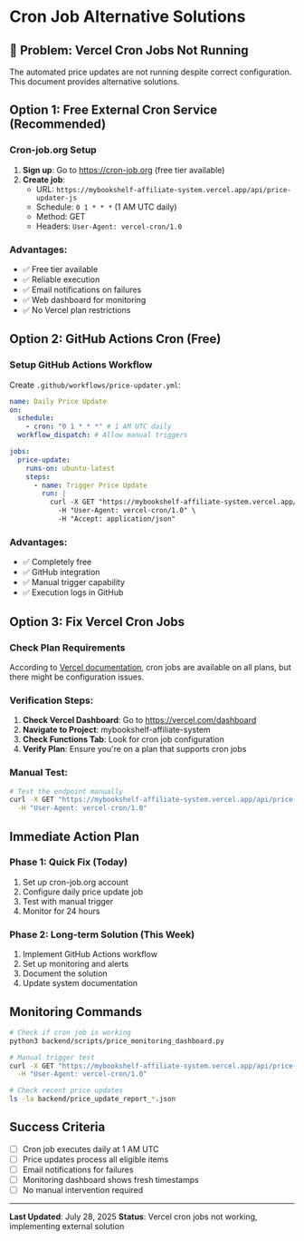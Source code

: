 # Cron Job Alternative Solutions

## 🚨 **Problem**: Vercel Cron Jobs Not Running

The automated price updates are not running despite correct configuration. This document provides alternative solutions.

## **Option 1: Free External Cron Service (Recommended)**

### **Cron-job.org Setup**

1. **Sign up**: Go to https://cron-job.org (free tier available)
2. **Create job**:
   - URL: `https://mybookshelf-affiliate-system.vercel.app/api/price-updater-js`
   - Schedule: `0 1 * * *` (1 AM UTC daily)
   - Method: GET
   - Headers: `User-Agent: vercel-cron/1.0`

### **Advantages**:

- ✅ Free tier available
- ✅ Reliable execution
- ✅ Email notifications on failures
- ✅ Web dashboard for monitoring
- ✅ No Vercel plan restrictions

## **Option 2: GitHub Actions Cron (Free)**

### **Setup GitHub Actions Workflow**

Create `.github/workflows/price-updater.yml`:

```yaml
name: Daily Price Update
on:
  schedule:
    - cron: "0 1 * * *" # 1 AM UTC daily
  workflow_dispatch: # Allow manual triggers

jobs:
  price-update:
    runs-on: ubuntu-latest
    steps:
      - name: Trigger Price Update
        run: |
          curl -X GET "https://mybookshelf-affiliate-system.vercel.app/api/price-updater-js" \
            -H "User-Agent: vercel-cron/1.0" \
            -H "Accept: application/json"
```

### **Advantages**:

- ✅ Completely free
- ✅ GitHub integration
- ✅ Manual trigger capability
- ✅ Execution logs in GitHub

## **Option 3: Fix Vercel Cron Jobs**

### **Check Plan Requirements**

According to [Vercel documentation](https://vercel.com/docs/cron-jobs), cron jobs are available on all plans, but there might be configuration issues.

### **Verification Steps**:

1. **Check Vercel Dashboard**: Go to https://vercel.com/dashboard
2. **Navigate to Project**: mybookshelf-affiliate-system
3. **Check Functions Tab**: Look for cron job configuration
4. **Verify Plan**: Ensure you're on a plan that supports cron jobs

### **Manual Test**:

```bash
# Test the endpoint manually
curl -X GET "https://mybookshelf-affiliate-system.vercel.app/api/price-updater-js" \
  -H "User-Agent: vercel-cron/1.0"
```

## **Immediate Action Plan**

### **Phase 1: Quick Fix (Today)**

1. Set up cron-job.org account
2. Configure daily price update job
3. Test with manual trigger
4. Monitor for 24 hours

### **Phase 2: Long-term Solution (This Week)**

1. Implement GitHub Actions workflow
2. Set up monitoring and alerts
3. Document the solution
4. Update system documentation

## **Monitoring Commands**

```bash
# Check if cron job is working
python3 backend/scripts/price_monitoring_dashboard.py

# Manual trigger test
curl -X GET "https://mybookshelf-affiliate-system.vercel.app/api/price-updater-js" \
  -H "User-Agent: vercel-cron/1.0"

# Check recent price updates
ls -la backend/price_update_report_*.json
```

## **Success Criteria**

- [ ] Cron job executes daily at 1 AM UTC
- [ ] Price updates process all eligible items
- [ ] Email notifications for failures
- [ ] Monitoring dashboard shows fresh timestamps
- [ ] No manual intervention required

---

**Last Updated**: July 28, 2025
**Status**: Vercel cron jobs not working, implementing external solution
